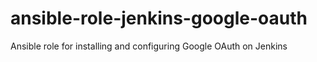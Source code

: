 # ansible-role-jenkins-google-oauth
Ansible role for installing and configuring Google OAuth on Jenkins
